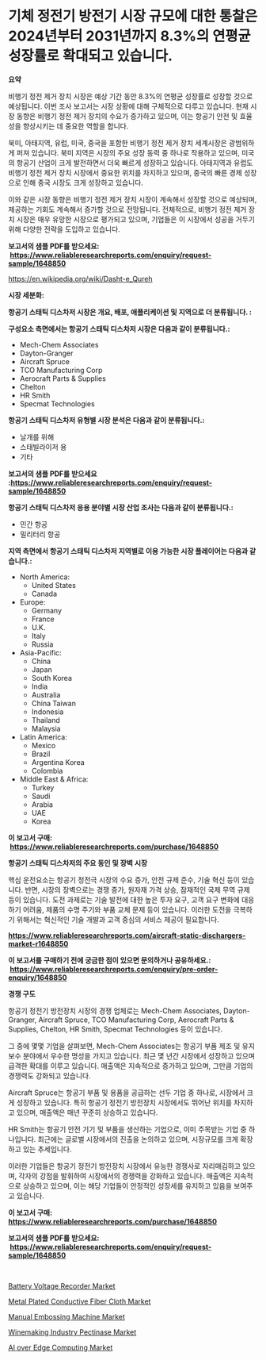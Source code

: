 <p><h1>기체 정전기 방전기 시장 규모에 대한 통찰은 2024년부터 2031년까지 8.3%의 연평균 성장률로 확대되고 있습니다.</h1></p><p><strong>요약</strong></p>
<p><p>비행기 정전 제거 장치 시장은 예상 기간 동안 8.3%의 연평균 성장률로 성장할 것으로 예상됩니다. 이번 조사 보고서는 시장 상황에 대해 구체적으로 다루고 있습니다. 현재 시장 동향은 비행기 정전 제거 장치의 수요가 증가하고 있으며, 이는 항공기 안전 및 효율성을 향상시키는 데 중요한 역할을 합니다.</p><p>북미, 아태지역, 유럽, 미국, 중국을 포함한 비행기 정전 제거 장치 세계시장은 광범위하게 퍼져 있습니다. 북미 지역은 시장의 주요 성장 동력 중 하나로 작용하고 있으며, 미국의 항공기 산업이 크게 발전하면서 더욱 빠르게 성장하고 있습니다. 아태지역과 유럽도 비행기 정전 제거 장치 시장에서 중요한 위치를 차지하고 있으며, 중국의 빠른 경제 성장으로 인해 중국 시장도 크게 성장하고 있습니다.</p><p>이와 같은 시장 동향은 비행기 정전 제거 장치 시장이 계속해서 성장할 것으로 예상되며, 제공하는 기회도 계속해서 증가할 것으로 전망됩니다. 전체적으로, 비행기 정전 제거 장치 시장은 매우 유망한 시장으로 평가되고 있으며, 기업들은 이 시장에서 성공을 거두기 위해 다양한 전략을 도입하고 있습니다.</p></p>
<p><strong>보고서의 샘플 PDF를 받으세요: &nbsp;<a href="https://www.reliableresearchreports.com/enquiry/request-sample/1648850">https://www.reliableresearchreports.com/enquiry/request-sample/1648850</a></strong></p>
<p><a href="https://en.wikipedia.org/wiki/Dasht-e_Qureh">https://en.wikipedia.org/wiki/Dasht-e_Qureh</a></p>
<p><strong>시장 세분화:</strong></p>
<p><strong> 항공기 스태틱 디스차저 시장은 개요, 배포, 애플리케이션 및 지역으로 더 분류됩니다. :</strong></p>
<p><strong>구성요소 측면에서는 항공기 스태틱 디스차저 시장은 다음과 같이 분류됩니다.:</strong></p>
<p><ul><li>Mech-Chem Associates</li><li>Dayton-Granger</li><li>Aircraft Spruce</li><li>TCO Manufacturing Corp</li><li>Aerocraft Parts & Supplies</li><li>Chelton</li><li>HR Smith</li><li>Specmat Technologies</li></ul></p>
<p><strong> 항공기 스태틱 디스차저 유형별 시장 분석은 다음과 같이 분류됩니다.:</strong></p>
<p><ul><li>날개를 위해</li><li>스태빌라이저 용</li><li>기타</li></ul></p>
<p><strong>보고서의 샘플 PDF를 받으세요 :<a href="https://www.reliableresearchreports.com/enquiry/request-sample/1648850">https://www.reliableresearchreports.com/enquiry/request-sample/1648850</a></strong></p>
<p><strong> 항공기 스태틱 디스차저 응용 분야별 시장 산업 조사는 다음과 같이 분류됩니다.:</strong></p>
<p><ul><li>민간 항공</li><li>밀리터리 항공</li></ul></p>
<p><strong>지역 측면에서 항공기 스태틱 디스차저 지역별로 이용 가능한 시장 플레이어는 다음과 같습니다.:</strong></p>
<p><ul>
    <li>
        North America:
        <ul>
            <li>United States</li>
            <li>Canada</li>
        </ul>
    </li>
    <li>
        Europe:
        <ul>
            <li>Germany</li>
            <li>France</li>
            <li>U.K.</li>
            <li>Italy</li>
            <li>Russia</li>
        </ul>
    </li>
    <li>
        Asia-Pacific:
        <ul>
            <li>China</li>
            <li>Japan</li>
            <li>South Korea</li>
            <li>India</li>
            <li>Australia</li>
            <li>China Taiwan</li>
            <li>Indonesia</li>
            <li>Thailand</li>
            <li>Malaysia</li>
        </ul>
    </li>
    <li>
        Latin America:
        <ul>
            <li>Mexico</li>
            <li>Brazil</li>
            <li>Argentina Korea</li>
            <li>Colombia</li>
        </ul>
    </li>
    <li>
        Middle East & Africa:
        <ul>
            <li>Turkey</li>
            <li>Saudi</li>
            <li>Arabia</li>
            <li>UAE</li>
            <li>Korea</li>
        </ul>
    </li>
    </ul></p>
<p><strong>이 보고서 구매: &nbsp;<a href="https://www.reliableresearchreports.com/purchase/1648850">https://www.reliableresearchreports.com/purchase/1648850</a></strong></p>
<p><strong>항공기 스태틱 디스차저의 주요 동인 및 장벽 시장</strong></p>
<p><p>핵심 운전요소는 항공기 정전극 시장의 수요 증가, 안전 규제 준수, 기술 혁신 등이 있습니다. 반면, 시장의 장벽으로는 경쟁 증가, 원자재 가격 상승, 잠재적인 국제 무역 규제 등이 있습니다. 도전 과제로는 기술 발전에 대한 높은 투자 요구, 고객 요구 변화에 대응하기 어려움, 제품의 수명 주기와 부품 교체 문제 등이 있습니다. 이러한 도전을 극복하기 위해서는 혁신적인 기술 개발과 고객 중심의 서비스 제공이 필요합니다.</p></p>
<p><strong><a href="https://www.reliableresearchreports.com/aircraft-static-dischargers-market-r1648850">https://www.reliableresearchreports.com/aircraft-static-dischargers-market-r1648850</a></strong></p>
<p><strong>이 보고서를 구매하기 전에 궁금한 점이 있으면 문의하거나 공유하세요.: &nbsp;<a href="https://www.reliableresearchreports.com/enquiry/pre-order-enquiry/1648850">https://www.reliableresearchreports.com/enquiry/pre-order-enquiry/1648850</a></strong></p>
<p><strong>경쟁 구도</strong></p>
<p><p>항공기 정전기 방전장치 시장의 경쟁 업체로는 Mech-Chem Associates, Dayton-Granger, Aircraft Spruce, TCO Manufacturing Corp, Aerocraft Parts & Supplies, Chelton, HR Smith, Specmat Technologies 등이 있습니다. </p><p>그 중에 몇몇 기업을 살펴보면, Mech-Chem Associates는 항공기 부품 제조 및 유지보수 분야에서 우수한 명성을 가지고 있습니다. 최근 몇 년간 시장에서 성장하고 있으며 급격한 확대를 이루고 있습니다. 매출액은 지속적으로 증가하고 있으며, 그만큼 기업의 경쟁력도 강화되고 있습니다.</p><p>Aircraft Spruce는 항공기 부품 및 용품을 공급하는 선두 기업 중 하나로, 시장에서 크게 성장하고 있습니다. 특히 항공기 정전기 방전장치 시장에서도 뛰어난 위치를 차지하고 있으며, 매출액은 매년 꾸준히 상승하고 있습니다.</p><p>HR Smith는 항공기 안전 기기 및 부품을 생산하는 기업으로, 이미 주목받는 기업 중 하나입니다. 최근에는 글로벌 시장에서의 진출을 논의하고 있으며, 시장규모를 크게 확장하고 있는 추세입니다.</p><p>이러한 기업들은 항공기 정전기 방전장치 시장에서 유능한 경쟁사로 자리매김하고 있으며, 각자의 강점을 발휘하여 시장에서의 경쟁력을 강화하고 있습니다. 매출액은 지속적으로 상승하고 있으며, 이는 해당 기업들이 안정적인 성장세를 유지하고 있음을 보여주고 있습니다.</p></p>
<p><strong>이 보고서 구매: &nbsp; <a href="https://www.reliableresearchreports.com/purchase/1648850">https://www.reliableresearchreports.com/purchase/1648850</a></strong></p>
<p><strong>보고서의 샘플 PDF를 받으세요: &nbsp;<a href="https://www.reliableresearchreports.com/enquiry/request-sample/1648850">https://www.reliableresearchreports.com/enquiry/request-sample/1648850</a></strong><strong></strong></p>
<p>&nbsp;</p>
<p><p><a href="https://www.linkedin.com/pulse/battery-voltage-recorder-market-forecasts-trends-impact-analysis-7esse?trackingId=4hNKyKnQe5qxsuKEexzaMg%3D%3D">Battery Voltage Recorder Market</a></p><p><a href="https://github.com/lorenzaSchmeler/Market-Research-Report-List-2/blob/main/metal-plated-conductive-fiber-cloth-market.md">Metal Plated Conductive Fiber Cloth Market</a></p><p><a href="https://www.linkedin.com/pulse/global-manual-embossing-machine-industry-types-applications-9vdhe?trackingId=0dlgOSJa2tm4coTXYql6Kw%3D%3D">Manual Embossing Machine Market</a></p><p><a href="https://github.com/AdrianaPaucek2023/Market-Research-Report-List-2/blob/main/winemaking-industry-pectinase-market.md">Winemaking Industry Pectinase Market</a></p><p><a href="https://issuu.com/reportprime-2/docs/ai-over-edge-computing-market-size-2030.pptx">AI over Edge Computing Market</a></p></p>